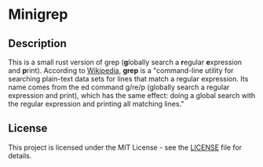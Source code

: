 # Minigrep

## Description

This is a small rust version of grep (**g**lobally search a **r**egular
**e**xpression and **p**rint). According to
[Wikipedia](https://en.wikipedia.org/wiki/Grep), **grep** is a "command-line
utility for searching plain-text data sets for lines that match a regular
expression. Its name comes from the ed command g/re/p (globally search a
regular expression and print), which has the same effect: doing a global search
with the regular expression and printing all matching lines."

## License

This project is licensed under the MIT License - see the [LICENSE](LICENSE) file
for details.
